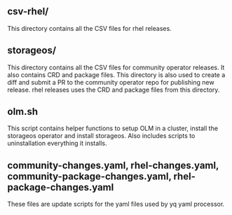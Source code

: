 ## csv-rhel/

This directory contains all the CSV files for rhel releases.

## storageos/

This directory contains all the CSV files for community operator releases. It
also contains CRD and package files. This directory is also used to create a
diff and submit a PR to the community operator repo for publishing new
release. rhel releases uses the CRD and package files from this directory.

## olm.sh

This script contains helper functions to setup OLM in a cluster, install
the storageos operator and install storageos. Also includes scripts to
uninstallation everything it installs.

## community-changes.yaml, rhel-changes.yaml, community-package-changes.yaml, rhel-package-changes.yaml

These files are update scripts for the yaml files used by yq yaml processor.
